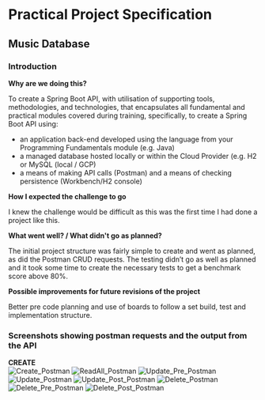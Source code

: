 # Practical Project Specification

## Music Database

### Introduction

**Why are we doing this?**

To create a Spring Boot API, with utilisation of supporting tools, methodologies, and technologies, that encapsulates all fundamental and practical modules covered during training, specifically, to create a Spring Boot API using:

* an application back-end developed using the language from your Programming Fundamentals module (e.g. Java)
* a managed database hosted locally or within the Cloud Provider (e.g. H2 or MySQL (local / GCP)
* a means of making API calls (Postman) and a means of checking persistence (Workbench/H2 console)

**How I expected the challenge to go**

I knew the challenge would be difficult as this was the first time I had done a project like this.

**What went well? / What didn't go as planned?**

The initial project structure was fairly simple to create and went as planned, as did the Postman CRUD requests. The testing didn’t go as well as planned and it took some time to create the necessary tests to get a benchmark score above 80%.

**Possible improvements for future revisions of the project**

Better pre code planning and use of boards to follow a set build, test and implementation structure.

### Screenshots showing postman requests and the output from the API

**CREATE**
<br>
![Create_Postman](https://user-images.githubusercontent.com/98022326/165142991-f9860157-30e3-4607-bdfe-13d090ebaf47.PNG)
![ReadAll_Postman](https://user-images.githubusercontent.com/98022326/165143001-b4c6b36e-9958-4b82-9a58-03d0b99f01f9.PNG)
![Update_Pre_Postman](https://user-images.githubusercontent.com/98022326/165143012-a97f1b75-2b18-427a-a101-402cfb751121.PNG)
![Update_Postman](https://user-images.githubusercontent.com/98022326/165143007-238aeab6-6954-4c25-b42b-952ba6c3f778.PNG)
![Update_Post_Postman](https://user-images.githubusercontent.com/98022326/165143005-2cbf00b0-600a-4433-af18-04f58673f7fe.PNG)
![Delete_Postman](https://user-images.githubusercontent.com/98022326/165142995-8e8650a9-ba58-48f6-8657-505bd6df1dea.PNG)
![Delete_Pre_Postman](https://user-images.githubusercontent.com/98022326/165142996-3e5e8aab-1fa5-4089-ab11-416dba24faaf.PNG)
![Delete_Post_Postman](https://user-images.githubusercontent.com/98022326/165142993-23892805-0346-48b0-b601-5faf95feedce.PNG)
